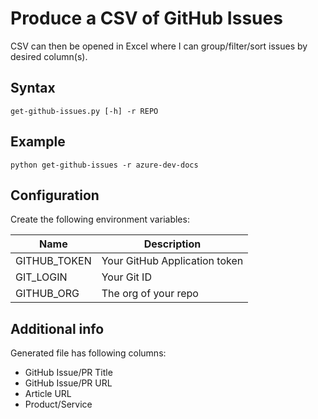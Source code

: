 # Produce a CSV of GitHub Issues

CSV can then be opened in Excel where I can group/filter/sort issues by desired column(s).

## Syntax

`get-github-issues.py [-h] -r REPO`

## Example

`python get-github-issues -r azure-dev-docs`

## Configuration

Create the following environment variables:

| Name         | Description                   |
|--------------|-------------------------------|
| GITHUB_TOKEN | Your GitHub Application token |
| GIT_LOGIN    | Your Git ID                   |
| GITHUB_ORG   | The org of your repo          |

## Additional info

Generated file has following columns:

- GitHub Issue/PR Title
- GitHub Issue/PR URL
- Article URL
- Product/Service
